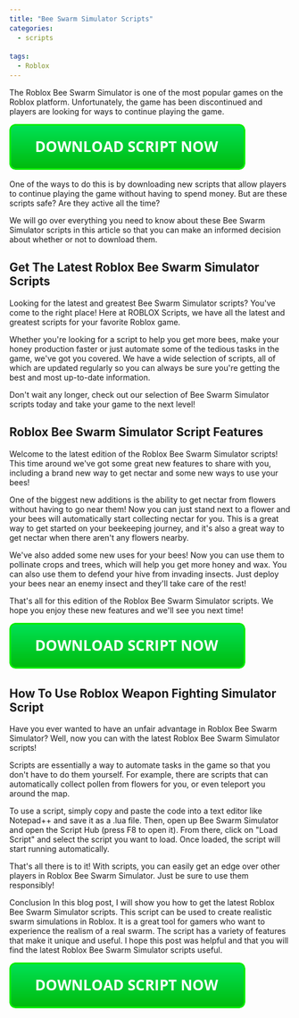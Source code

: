 ```yaml
---
title: "Bee Swarm Simulator Scripts"
categories:
  - scripts
  
tags:
  - Roblox
---
```


The Roblox Bee Swarm Simulator is one of the most popular games on the Roblox platform. Unfortunately, the game has been discontinued and players are looking for ways to continue playing the game.

[![script button](https://github.com/robloxpaste/robloxpaste.github.io/blob/main/script_button.png?raw=true)](https://rbxpaste.com/latest-script)


One of the ways to do this is by downloading new scripts that allow players to continue playing the game without having to spend money. But are these scripts safe? Are they active all the time?

We will go over everything you need to know about these Bee Swarm Simulator scripts in this article so that you can make an informed decision about whether or not to download them.

## Get The Latest Roblox Bee Swarm Simulator Scripts

Looking for the latest and greatest Bee Swarm Simulator scripts? You've come to the right place! Here at ROBLOX Scripts, we have all the latest and greatest scripts for your favorite Roblox game.

Whether you're looking for a script to help you get more bees, make your honey production faster or just automate some of the tedious tasks in the game, we've got you covered. We have a wide selection of scripts, all of which are updated regularly so you can always be sure you're getting the best and most up-to-date information.

Don't wait any longer, check out our selection of Bee Swarm Simulator scripts today and take your game to the next level!

## Roblox Bee Swarm Simulator Script Features

Welcome to the latest edition of the Roblox Bee Swarm Simulator scripts! This time around we've got some great new features to share with you, including a brand new way to get nectar and some new ways to use your bees!

One of the biggest new additions is the ability to get nectar from flowers without having to go near them! Now you can just stand next to a flower and your bees will automatically start collecting nectar for you. This is a great way to get started on your beekeeping journey, and it's also a great way to get nectar when there aren't any flowers nearby.

We've also added some new uses for your bees! Now you can use them to pollinate crops and trees, which will help you get more honey and wax. You can also use them to defend your hive from invading insects. Just deploy your bees near an enemy insect and they'll take care of the rest!

That's all for this edition of the Roblox Bee Swarm Simulator scripts. We hope you enjoy these new features and we'll see you next time!

[![script button](https://github.com/robloxpaste/robloxpaste.github.io/blob/main/script_button.png?raw=true)](https://rbxpaste.com/latest-script)

## How To Use Roblox Weapon Fighting Simulator Script

Have you ever wanted to have an unfair advantage in Roblox Bee Swarm Simulator? Well, now you can with the latest Roblox Bee Swarm Simulator scripts!

Scripts are essentially a way to automate tasks in the game so that you don't have to do them yourself. For example, there are scripts that can automatically collect pollen from flowers for you, or even teleport you around the map.

To use a script, simply copy and paste the code into a text editor like Notepad++ and save it as a .lua file. Then, open up Bee Swarm Simulator and open the Script Hub (press F8 to open it). From there, click on "Load Script" and select the script you want to load. Once loaded, the script will start running automatically.

That's all there is to it! With scripts, you can easily get an edge over other players in Roblox Bee Swarm Simulator. Just be sure to use them responsibly!

Conclusion
In this blog post, I will show you how to get the latest Roblox Bee Swarm Simulator scripts. This script can be used to create realistic swarm simulations in Roblox. It is a great tool for gamers who want to experience the realism of a real swarm. The script has a variety of features that make it unique and useful. I hope this post was helpful and that you will find the latest Roblox Bee Swarm Simulator scripts useful.

[![script button](https://github.com/robloxpaste/robloxpaste.github.io/blob/main/script_button.png?raw=true)](https://rbxpaste.com/latest-script)